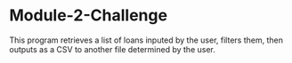 # Module-2-Challenge

This program retrieves a list of loans inputed by the user, filters them, then outputs as a CSV to another file determined by the user.
